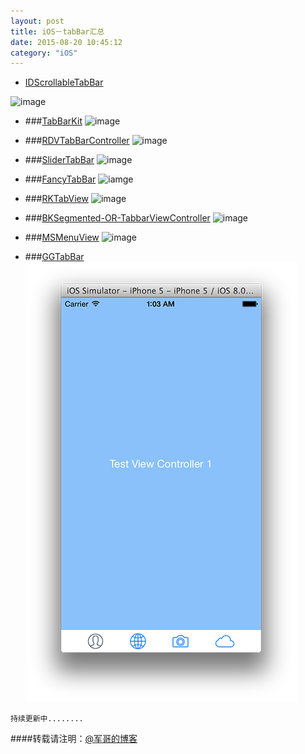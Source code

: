 ```yaml
---
layout: post
title: iOS－tabBar汇总
date: 2015-08-20 10:45:12
category: "iOS"
---
```



* [IDScrollableTabBar](https://github.com/valitovaza/scrollableTabbar)

![image](https://camo.githubusercontent.com/e0c10c2cceda7ba593a988d43f6c073e631c816a/68747470733a2f2f7261772e6769746875622e636f6d2f76616c69746f76617a612f7363726f6c6c61626c655461626261722f6d61737465722f49445363726f6c6c61626c655461624261722e706e67)


* ###[TabBarKit](https://github.com/davidmorford/TabBarKit)
![image](https://github.com/davidmorford/TabBarKit/raw/master/Documents/TabBar-iPhone-Portrait-Arrow.png)

* ###[RDVTabBarController](https://github.com/robbdimitrov/RDVTabBarController)
![image](https://github.com/robbdimitrov/RDVTabBarController/raw/master/Screenshots/iPhone-small.png)

* ###[SliderTabBar](http://community.apicloud.com/bbs/forum.php?mod=viewthread&tid=350&extra=&page=1)
![image](http://community.apicloud.com/bbs/data/attachment/forum/201410/16/004208feepyt8gy6po6zy0.png)

* ###[FancyTabBar](https://github.com/marvelapp/FancyTabBar)
![iamge](https://camo.githubusercontent.com/fb3a69ca7d5e16284f0b2926122a29ee04b8cb3e/687474703a2f2f692e696d6775722e636f6d2f526c4b794c4b552e676966)

* ###[RKTabView](https://github.com/RafaelKayumov/RKTabView)
![image](https://camo.githubusercontent.com/a848dcd74fb892bc982a50807512c77f576fe9eb/68747470733a2f2f7261772e6769746875622e636f6d2f52616661656c4b6179756d6f762f524b546162566965772f6d61737465722f524b54616256696577507265766965772e706e67)

* ###[BKSegmented-OR-TabbarViewController](https://github.com/bhavya-kothari/BKSegmented-OR-TabbarViewController)
![image](https://camo.githubusercontent.com/b47d098932127a3f89167df322ec493e30a9de8d/687474703a2f2f636c2e6c792f696d6167652f336d3149306b3149314a33392f424b536567656d656e746564436f6e74726f6c6c65722e706e67)

* ###[MSMenuView](https://github.com/selvam4274/MSMenuView)
![image](https://camo.githubusercontent.com/36ff1872a958dfff8217d1dd475598b41f9c72ef/68747470733a2f2f7261772e6769746875622e636f6d2f73656c76616d343237342f4d534d656e75566965772f6d61737465722f312e706e67)

* ###[GGTabBar](https://github.com/Goles/GGTabBar#)
![image](https://github.com/Goles/GGTabBar/raw/master/screenshot.png)

`持续更新中........`


####转载请注明：[@军哥的博客](http://navy1994.github.io/ios/2015/08/20/tabbar-collect.html)
